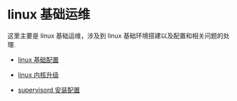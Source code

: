 # linux 基础运维

这里主要是 linux 基础运维，涉及到 linux 基础环境搭建以及配置和相关问题的处理.

- [linux 基础配置](linux/linux_base_config.md)

- [linux 内核升级](linux/linux_kernel_upgrade.md)

- [supervisord 安装配置](linux/linux_supervisor_install.md)
